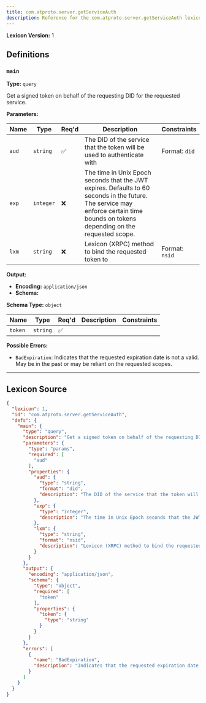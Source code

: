 ```yaml
---
title: com.atproto.server.getServiceAuth
description: Reference for the com.atproto.server.getServiceAuth lexicon
---
```

**Lexicon Version:** 1

## Definitions

<a name="main"></a>
### `main`

**Type:** `query`

Get a signed token on behalf of the requesting DID for the requested service.

**Parameters:**

| Name | Type | Req'd  | Description | Constraints |
|------|------|----------|-------------|-------------|
| `aud` | `string` | ✅  | The DID of the service that the token will be used to authenticate with | Format: `did` |
| `exp` | `integer` | ❌  | The time in Unix Epoch seconds that the JWT expires. Defaults to 60 seconds in the future. The service may enforce certain time bounds on tokens depending on the requested scope. |  |
| `lxm` | `string` | ❌  | Lexicon (XRPC) method to bind the requested token to | Format: `nsid` |
**Output:**

- **Encoding:** `application/json`
- **Schema:**

**Schema Type:** `object`

| Name | Type | Req'd  | Description | Constraints |
|------|------|----------|-------------|-------------|
| `token` | `string` | ✅  |  |  |
**Possible Errors:**

- `BadExpiration`: Indicates that the requested expiration date is not a valid. May be in the past or may be reliant on the requested scopes.

---

## Lexicon Source
```json
{
  "lexicon": 1,
  "id": "com.atproto.server.getServiceAuth",
  "defs": {
    "main": {
      "type": "query",
      "description": "Get a signed token on behalf of the requesting DID for the requested service.",
      "parameters": {
        "type": "params",
        "required": [
          "aud"
        ],
        "properties": {
          "aud": {
            "type": "string",
            "format": "did",
            "description": "The DID of the service that the token will be used to authenticate with"
          },
          "exp": {
            "type": "integer",
            "description": "The time in Unix Epoch seconds that the JWT expires. Defaults to 60 seconds in the future. The service may enforce certain time bounds on tokens depending on the requested scope."
          },
          "lxm": {
            "type": "string",
            "format": "nsid",
            "description": "Lexicon (XRPC) method to bind the requested token to"
          }
        }
      },
      "output": {
        "encoding": "application/json",
        "schema": {
          "type": "object",
          "required": [
            "token"
          ],
          "properties": {
            "token": {
              "type": "string"
            }
          }
        }
      },
      "errors": [
        {
          "name": "BadExpiration",
          "description": "Indicates that the requested expiration date is not a valid. May be in the past or may be reliant on the requested scopes."
        }
      ]
    }
  }
}
```
